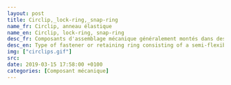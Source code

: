 ```yaml
---
layout: post
title: Circlip,_lock-ring,_snap-ring
name_fr: Circlip, anneau élastique
name_en: Circlip, lock-ring, snap-ring
desc_fr: Composants d'assemblage mécanique généralement montés dans des gorges réalisées sur des portées cylindriques extérieures (arbres, axes, …) ou dans des alésages. Ils permettent de réaliser des arrêts axiaux, des rattrapages de jeu destinés à réduire le bruit de fonctionnement des mécanismes, etc.
desc_en: Type of fastener or retaining ring consisting of a semi-flexible metal ring with open ends which can be snapped into place, into a machined groove on a dowel pin or other part to permit rotation but to prevent lateral movement. There are two basic types&#58; internal and external, referring to whether they are fitted into a bore or over a shaft. Circlips are often used to secure pinned connections.
img: ["circlips.gif"]
src: 
date: 2019-03-15 17:58:00 +0100
categories: [Composant mécanique]
---
```

